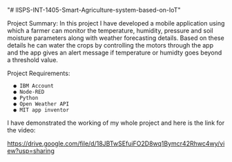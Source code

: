 "# llSPS-INT-1405-Smart-Agriculture-system-based-on-IoT" 
  
Project Summary:
	   In this project I have developed a mobile application using which a farmer can monitor the temperature, humidity, pressure and soil moisture parameters along with weather forecasting details. Based on these details he can water the crops by controlling the motors through the app and the app gives an alert message if temperature or humidty goes beyond a threshold value.

Project Requirements:

      ●	IBM Account
      ●	Node-RED
      ●	Python
      ●	Open Weather API
      ●	MIT app inventor
      
I have demonstrated the working of my whole project and here is the link for the video:

https://drive.google.com/file/d/18JBTwSEfuiFO2D8wq1Bymcr42Rhwc4wy/view?usp=sharing
